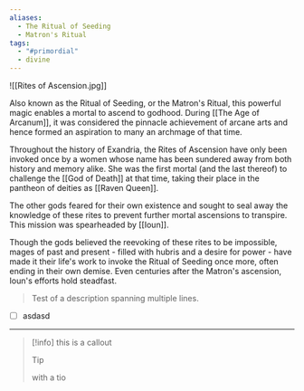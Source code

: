 ```yaml
---
aliases:
  - The Ritual of Seeding
  - Matron's Ritual
tags:
  - "#primordial"
  - divine
---
```

![[Rites of Ascension.jpg]]

Also known as the Ritual of Seeding, or the Matron's Ritual, this powerful magic enables a mortal to ascend to godhood. During [[The Age of Arcanum]], it was considered the pinnacle achievement of arcane arts and hence formed an aspiration to many an archmage of that time.

Throughout the history of Exandria, the Rites of Ascension have only been invoked once by a women whose name has been sundered away from both history and memory alike. She was the first mortal (and the last thereof) to challenge the [[God of Death]] at that time, taking their place in the pantheon of deities as [[Raven Queen]].

The other gods feared for their own existence and sought to seal away the knowledge of these rites to prevent further mortal ascensions to transpire. This mission was spearheaded by [[Ioun]].

Though the gods believed the reevoking of these rites to be impossible, mages of past and present - filled with hubris and a desire for power - have made it their life's work to invoke the Ritual of Seeding once more, often ending in their own demise. Even centuries after the Matron's ascension, Ioun's efforts hold steadfast.

> Test of a description
> spanning multiple lines.

- [ ] asdasd

---

>[!info]
>this is a callout
>>[!tip]
>>with a tio



